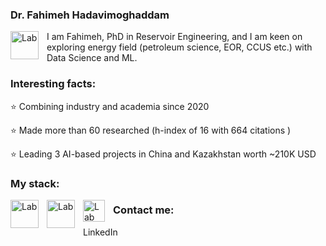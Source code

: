### Dr. Fahimeh Hadavimoghaddam

<img align="left" alt="Lab" width="45px" style="padding-right:10px;" src="![logo_git_xiaobao (3)](https://github.com/Fakhime/Fakhime/assets/86554005/9cdbd89b-1c48-425f-a3f9-d32034aabf76)"> 

I am Fahimeh, PhD in Reservoir Engineering, and I am keen on exploring energy field (petroleum science, EOR, CCUS etc.) with Data Science and ML. 

### Interesting facts:
⭐️ Combining industry and academia since 2020

⭐️ Made more than 60 researched (h-index of 16 with 664 citations )

⭐️ Leading 3 AI-based projects in China and Kazakhstan worth ~210K USD 

### My stack:
<img align="left" alt="Lab" width="45px" style="padding-right:10px;" src="https://upload.wikimedia.org/wikipedia/commons/thumb/c/cf/Python_logo_51.svg/1200px-Python_logo_51.svg.png"> 
<img align="left" alt="Lab" width="45px" style="padding-right:10px;" src="https://upload.wikimedia.org/wikipedia/commons/1/1b/R_logo.svg">
<img align="left" alt="Lab" width="35px" style="padding-right:10px;" src="https://raw.githubusercontent.com/isocpp/logos/master/cpp_logo.png">

### Contact me:
LinkedIn
